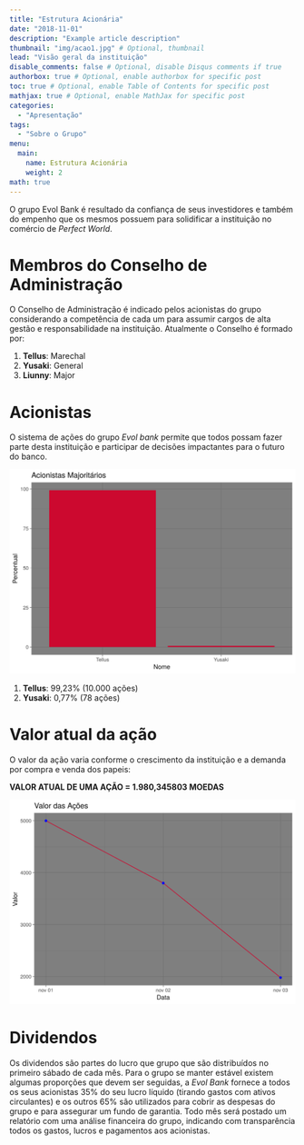 ```yaml
---
title: "Estrutura Acionária"
date: "2018-11-01"
description: "Example article description"
thumbnail: "img/acao1.jpg" # Optional, thumbnail
lead: "Visão geral da instituição"
disable_comments: false # Optional, disable Disqus comments if true
authorbox: true # Optional, enable authorbox for specific post
toc: true # Optional, enable Table of Contents for specific post
mathjax: true # Optional, enable MathJax for specific post
categories:
  - "Apresentação"
tags:
  - "Sobre o Grupo"
menu:
  main:
    name: Estrutura Acionária
    weight: 2
math: true
---
```




O grupo Evol Bank é resultado da confiança de seus investidores e também do
empenho que os mesmos possuem para solidificar a instituição no comércio de
*Perfect World*.
<!--more-->

# Membros do Conselho de Administração

O Conselho de Administração é indicado pelos acionistas do grupo considerando a competência de cada um para assumir cargos de alta gestão e responsabilidade na instituição. Atualmente o Conselho é formado por:

1. **Tellus**: Marechal
2. **Yusaki**: General
3. **Liunny**: Major

# Acionistas

O sistema de ações do grupo *Evol bank* permite que todos possam fazer parte desta instituição e participar de decisões impactantes para o futuro do banco.



![](/img/acionistas.png)

1. **Tellus**: 99,23% (10.000 ações)
2. **Yusaki**: 0,77% (78 ações)

# Valor atual da ação

O valor da ação varia conforme o crescimento da instituição e a demanda por compra e venda dos papeis:

**VALOR ATUAL DE UMA AÇÃO = 1.980,345803 MOEDAS**



![](/img/valor.png)

# Dividendos

Os dividendos são partes do lucro que grupo que são distribuídos no primeiro
sábado de cada mês. Para o grupo se manter estável existem algumas proporções
que devem ser seguidas, a *Evol Bank* fornece a todos os seus acionistas 35%
do seu lucro líquido (tirando gastos com ativos circulantes) e os outros
65% são utilizados para cobrir as despesas do grupo e para assegurar um fundo
de garantia. Todo mês será postado um relatório com uma análise financeira do
grupo, indicando com transparência todos os gastos, lucros e pagamentos aos
acionistas.
